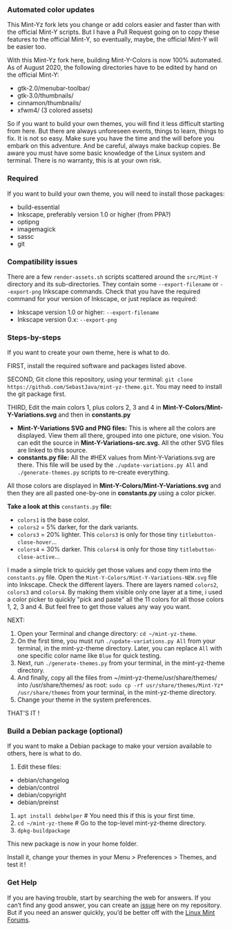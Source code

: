 
### Automated color updates
This Mint-Yz fork lets you change or add colors easier and faster than with the official Mint-Y scripts. But I have a Pull Request going on to copy these features to the official Mint-Y, so eventually, maybe, the official Mint-Y will be easier too.

With this Mint-Yz fork here, building Mint-Y-Colors is now 100% automated. As of August 2020, the following directories have to be edited by hand on the official Mint-Y:

  * gtk-2.0/menubar-toolbar/  
  * gtk-3.0/thumbnails/  
  * cinnamon/thumbnails/  
  * xfwm4/ (3 colored assets)

So if you want to build your own themes, you will find it less difficult starting from here. But there are always unforeseen events, things to learn, things to fix. It is not so easy. Make sure you have the time and the will before you embark on this adventure. And be careful, always make backup copies. Be aware you must have some basic knowledge of the Linux system and terminal. There is no warranty, this is at your own risk.

### Required
If you want to build your own theme, you will need to install those packages:
 
  * build-essential
  * Inkscape, preferably version 1.0 or higher (from PPA?)
  * optipng  
  * imagemagick
  * sassc
  * git

### Compatibility issues
There are a few `render-assets.sh` scripts scattered around the `src/Mint-Y` directory and its sub-directories. They contain some `--export-filename` or `--export-png` Inkscape commands. Check that you have the required command for your version of Inkscape, or just replace as required:
 
  * Inkscape version 1.0 or higher: `--export-filename`  
  * Inkscape version 0.x: `--export-png`

### Steps-by-steps
If you want to create your own theme, here is what to do.

FIRST, install the required software and packages listed above.

SECOND, Git clone this repository, using your terminal: `git clone https://github.com/SebastJava/mint-yz-theme.git`. You may need to install the git package first.

THIRD, Edit the main colors 1, plus colors 2, 3 and 4 in **Mint-Y-Colors/Mint-Y-Variations.svg** and then in **constants.py**

* **Mint-Y-Variations SVG and PNG files:** This is where all the colors are displayed. View them all there, grouped into one picture, one vision. You can edit the source in **Mint-Y-Variations-src.svg.** All the other SVG files are linked to this source.
* **constants.py file:** All the #HEX values from Mint-Y-Variations.svg are there. This file will be used by the `./update-variations.py All` and `./generate-themes.py` scripts to re-create everything.

All those colors are displayed in **Mint-Y-Colors/Mint-Y-Variations.svg** and then they are all pasted one-by-one in **constants.py** using a color picker.

**Take a look at this** `constants.py` **file:**

* `colors1` is the base color.
* `colors2` = 5% darker, for the dark variants.
* `colors3` = 20% lighter. This `colors3` is only for those tiny `titlebutton-close-hover`...
* `colors4` = 30% darker. This `colors4` is only for those tiny `titlebutton-close-active`...

I made a simple trick to quickly get those values and copy them into the `constants.py` file. Open the `Mint-Y-Colors/Mint-Y-Variations-NEW.svg` file into Inkscape. Check the different layers. There are layers named `colors2`, `colors3` and `colors4`. By making them visible only one layer at a time, i used a color picker to quickly "pick and paste" all the 11 colors for all those colors 1, 2, 3 and 4. But feel free to get those values any way you want.

NEXT:

1. Open your Terminal and change directory: `cd ~/mint-yz-theme`.
1. On the first time, you must run `./update-variations.py All` from your terminal, in the mint-yz-theme directory. Later, you can replace `All` with one specific color name like `Blue` for quick testing.
1. Next, run `./generate-themes.py` from your terminal, in the mint-yz-theme directory.
1. And finally, copy all the files from ~/mint-yz-theme/usr/share/themes/ into /usr/share/themes/ as root: `sudo cp -rf usr/share/themes/Mint-Yz* /usr/share/themes` from your terminal, in the mint-yz-theme directory.
1. Change your theme in the system preferences.

THAT'S IT !

### Build a Debian package (optional)

If you want to make a Debian package to make your version available to others, here is what to do.

1. Edit these files:
  - debian/changelog
  - debian/control
  - debian/copyright
  - debian/preinst
1. `apt install debhelper` # You need this if this is your first time.
1. `cd ~/mint-yz-theme` # Go to the top-level mint-yz-theme directory.
1. `dpkg-buildpackage`

This new package is now in your home folder.

Install it, change your themes in your Menu > Preferences > Themes, and test it !

### Get Help
If you are having trouble, start by searching the web for answers. If you can’t find any good answer, you can create an [issue](https://github.com/SebastJava/mint-yz-theme/issues) here on my repository. But if you need an answer quickly, you’d be better off with the [Linux Mint Forums](https://forums.linuxmint.com/).
